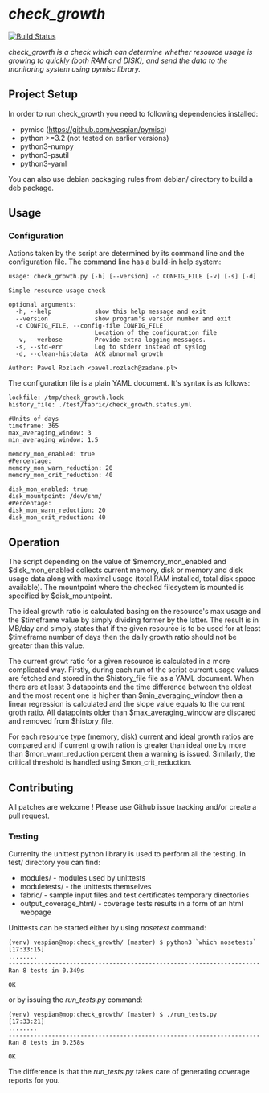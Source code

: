 # _check_growth_

[![Build
Status](https://travis-ci.org/vespian/check-growth.svg?branch=master)](https://travis-ci.org/vespian/check-growth)

_check_growth is a check which can determine whether resource usage is growing
to quickly (both RAM and DISK), and send the data to the monitoring system
using pymisc library._

## Project Setup

In order to run check_growth you need to following dependencies installed:
- pymisc (https://github.com/vespian/pymisc)
- python >=3.2 (not tested on earlier versions)
- python3-numpy
- python3-psutil
- python3-yaml

You can also use debian packaging rules from debian/ directory to build a deb
package.

## Usage
### Configuration

Actions taken by the script are determined by its command line and the
configuration file. The command line has a build-in help system:

```
usage: check_growth.py [-h] [--version] -c CONFIG_FILE [-v] [-s] [-d]

Simple resource usage check

optional arguments:
  -h, --help            show this help message and exit
  --version             show program's version number and exit
  -c CONFIG_FILE, --config-file CONFIG_FILE
                        Location of the configuration file
  -v, --verbose         Provide extra logging messages.
  -s, --std-err         Log to stderr instead of syslog
  -d, --clean-histdata  ACK abnormal growth

Author: Pawel Rozlach <pawel.rozlach@zadane.pl>
```

The configuration file is a plain YAML document. It's syntax is as follows:

```
lockfile: /tmp/check_growth.lock
history_file: ./test/fabric/check_growth.status.yml

#Units of days
timeframe: 365
max_averaging_window: 3
min_averaging_window: 1.5

memory_mon_enabled: true
#Percentage:
memory_mon_warn_reduction: 20
memory_mon_crit_reduction: 40

disk_mon_enabled: true
disk_mountpoint: /dev/shm/
#Percentage:
disk_mon_warn_reduction: 20
disk_mon_crit_reduction: 40
```

## Operation
The script depending on the value of $memory_mon_enabled and $disk_mon_enabled
collects current memory, disk or memory and disk usage data along with maximal
usage (total RAM installed, total disk space available). The mountpoint where
the checked filesystem is mounted is specified by $disk_mountpoint.

The ideal growth ratio is calculated basing on the resource's max usage and the
$timeframe value by simply dividing former by the latter. The result is in MB/day
and simply states that if the given resource is to be used for at least $timeframe
number of days then the daily growth ratio should not be greater than this value.

The current growt ratio for a given resource is calculated in a more complicated
 way. Firstly, during each run of the script current usage values are fetched
and stored in the $history_file file as a YAML document. When there are at least
3 datapoints and the time difference between the oldest and the most recent one
is higher than $min_averaging_window then a linear regression is calculated and
the slope value equals to the current groth ratio. All datapoints older than
$max_averaging_window are discared and removed from $history_file.

For each resource type (memory, disk) current and ideal growth ratios are compared
and if current growth ration is greater than ideal one by more than
$mon_warn_reduction percent then a warning is issued. Similarly, the critical
threshold is handled using $mon_crit_reduction.

## Contributing

All patches are welcome ! Please use Github issue tracking and/or create a pull
request.

### Testing

Currenlty the unittest python library is used to perform all the testing. In
test/ directory you can find:
- modules/ - modules used by unittests
- moduletests/ - the unittests themselves
- fabric/ - sample input files and test certificates temporary directories
- output_coverage_html/ - coverage tests results in a form of an html webpage

Unittests can be started either by using *nosetest* command:

```
(venv) vespian@mop:check_growth/ (master) $ python3 `which nosetests`                                                                                          [17:33:15]
........
----------------------------------------------------------------------
Ran 8 tests in 0.349s

OK
```

or by issuing the *run_tests.py* command:

```
(venv) vespian@mop:check_growth/ (master) $ ./run_tests.py                                                                                                     [17:33:21]
........
----------------------------------------------------------------------
Ran 8 tests in 0.258s

OK
```

The difference is that the *run_tests.py* takes care of generating coverage
reports for you.
